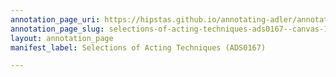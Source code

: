 ```yaml
---
annotation_page_uri: https://hipstas.github.io/annotating-adler/annotations/selections-of-acting-techniques-ads0167--canvas-1-interviewer.json
annotation_page_slug: selections-of-acting-techniques-ads0167--canvas-1-interviewer
layout: annotation_page
manifest_label: Selections of Acting Techniques (ADS0167)

---
```

